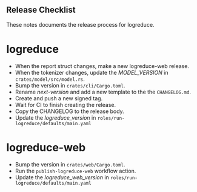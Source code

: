 Release Checklist
-----------------

These notes documents the release process for logreduce.

# logreduce

- When the report struct changes, make a new logreduce-web release.
- When the tokenizer changes, update the *MODEL_VERSION* in `crates/model/src/model.rs`.
- Bump the version in `crates/cli/Cargo.toml`.
- Rename *next-version* and add a new template to the the `CHANGELOG.md`.
- Create and push a new signed tag.
- Wait for CI to finish creating the release.
- Copy the CHANGELOG to the release body.
- Update the *logreduce_version* in `roles/run-logreduce/defaults/main.yaml`

# logreduce-web

- Bump the version in `crates/web/Cargo.toml`.
- Run the `publish-logreduce-web` workflow action.
- Update the *logreduce_web_version* in `roles/run-logreduce/defaults/main.yaml`
